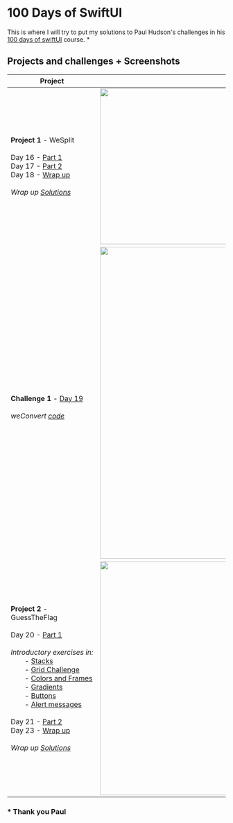 # 100 Days of  SwiftUI

This is where I will try to put my solutions to Paul Hudson's challenges in his [100 days of swiftUI](https://www.hackingwithswift.com/100/swiftui) course. *


## Projects and challenges + Screenshots

Project|Screenshots
-------- |----------------
**Project 1** - WeSplit<br/><br/>                                                                                                                                    Day 16 - [Part 1](https://www.hackingwithswift.com/100/swiftui/16)<br/>                                                                                              Day 17 - [Part 2](https://www.hackingwithswift.com/100/swiftui/17)<br/>                                                                                              Day 18 - [Wrap up](https://www.hackingwithswift.com/100/swiftui/18)<br/><br/>                                                                                                                                                                              *Wrap up [Solutions](https://github.com/Ztottas/100-Days-of-SwiftUI/blob/main/Project%2001.md)*                                                                                   |                                                                                                                                                                           <img src="https://user-images.githubusercontent.com/86367196/123831363-89cde200-d904-11eb-97ac-09c5678a57cb.png" width="359" object-fit="cover">            
<br/>                                                                                                                                                         **Challenge 1** - [Day 19](https://www.hackingwithswift.com/100/swiftui/19)<br/><br/>                                                                                                                                                                                             *weConvert [code](https://github.com/Ztottas/100-Days-of-SwiftUI/blob/main/Challenge%20day%2001.md)*                                                                                   |                                                                                                                                                                              <img src="https://user-images.githubusercontent.com/86367196/123831407-96523a80-d904-11eb-8853-09681af14d00.png" width="718" object-fit="cover">
**Project 2** - GuessTheFlag<br/><br/>                                                                                                                                   Day 20 - [Part 1](https://www.hackingwithswift.com/100/swiftui/20)<br/>                                                                                             &emsp;*Introductory&nbsp;exercises&nbsp;in:*<br/>                                                                                                                                                  &emsp;&emsp;- [Stacks](https://github.com/Ztottas/100-Days-of-SwiftUI/blob/main/Day20.md#stacks)<br/>                                                                                                                                             &emsp;&emsp;- [Grid Challenge](https://github.com/Ztottas/100-Days-of-SwiftUI/blob/main/Day20.md#grid-challenge)<br/>                                                                                                                                                                                                                                                                                       &emsp;&emsp;-&nbsp;[Colors&nbsp;and&nbsp;Frames](https://github.com/Ztottas/100-Days-of-SwiftUI/blob/main/Day20.md#color-and-frames)<br/>                                                                                                                                                  &emsp;&emsp;- [Gradients](https://github.com/Ztottas/100-Days-of-SwiftUI/blob/main/Day20.md#gradients)<br/>                                                                                                                                                           &emsp;&emsp;- [Buttons](https://github.com/Ztottas/100-Days-of-SwiftUI/blob/main/Day20.md#buttons)<br/>                                                                                                                                                           &emsp;&emsp;- [Alert messages](https://github.com/Ztottas/100-Days-of-SwiftUI/blob/main/Day20.md#alerts)<br/>                                                                                                                                                          <br/>                                                                                                                                                                                                                                                    Day 21 - [Part 2](https://www.hackingwithswift.com/100/swiftui/21)<br/>                                                                                              Day 23 - [Wrap up](https://www.hackingwithswift.com/books/ios-swiftui/guess-the-flag-wrap-up)<br/><br/>                                                                                                                                                                              *Wrap up [Solutions](https://github.com/Ztottas/100-Days-of-SwiftUI/blob/main/Project%2002.md#solutions)*                                                                                                                                                                                             |                                                                                                                                                                              <img src="https://user-images.githubusercontent.com/86367196/123831444-a23dfc80-d904-11eb-88c0-0baba01c8119.png" width="538" object-fit="cover">           




 ### * Thank you Paul
